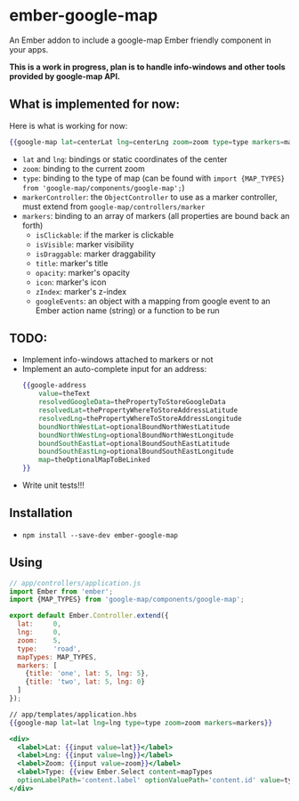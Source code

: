 # ember-google-map

An Ember addon to include a google-map Ember friendly component in your apps.

**This is a work in progress, plan is to handle info-windows and other tools provided by google-map API.**

## What is implemented for now:

Here is what is working for now:
    
```handlebars
{{google-map lat=centerLat lng=centerLng zoom=zoom type=type markers=markersArray}}
```

* `lat` and `lng`: bindings or static coordinates of the center
* `zoom`: binding to the current zoom
* `type`: binding to the type of map (can be found with `import {MAP_TYPES} from 'google-map/components/google-map';`)
* `markerController`: the `ObjectController` to use as a marker controller, must extend from `google-map/controllers/marker`
* `markers`: binding to an array of markers (all properties are bound back an forth)
    * `isClickable`: if the marker is clickable
    * `isVisible`:  marker visibility
    * `isDraggable`: marker draggability
    * `title`: marker's title
    * `opacity`: marker's opacity
    * `icon`: marker's icon
    * `zIndex`: marker's z-index
    * `googleEvents`: an object with a mapping from google event to an Ember action name (string) or a function to be run

## TODO:

* Implement info-windows attached to markers or not
* Implement an auto-complete input for an address:
    ```handlebars
    {{google-address
        value=theText
        resolvedGoogleData=thePropertyToStoreGoogleData
        resolvedLat=thePropertyWhereToStoreAddressLatitude
        resolvedLng=thePropertyWhereToStoreAddressLongitude
        boundNorthWestLat=optionalBoundNorthWestLatitude
        boundNorthWestLng=optionalBoundNorthWestLongitude
        boundSouthEastLat=optionalBoundSouthEastLatitude
        boundSouthEastLng=optionalBoundSouthEastLongitude
        map=theOptionalMapToBeLinked
    }}
    ```
* Write unit tests!!!


## Installation

* `npm install --save-dev ember-google-map`

## Using

```js
// app/controllers/application.js
import Ember from 'ember';
import {MAP_TYPES} from 'google-map/components/google-map';

export default Ember.Controller.extend({
  lat:     0,
  lng:     0,
  zoom:    5,
  type:    'road',
  mapTypes: MAP_TYPES,
  markers: [
    {title: 'one', lat: 5, lng: 5},
    {title: 'two', lat: 5, lng: 0}
  ]
});
```

```handlebars
// app/templates/application.hbs
{{google-map lat=lat lng=lng type=type zoom=zoom markers=markers}}

<div>
  <label>Lat: {{input value=lat}}</label>
  <label>Lng: {{input value=lng}}</label>
  <label>Zoom: {{input value=zoom}}</label>
  <label>Type: {{view Ember.Select content=mapTypes
  optionLabelPath='content.label' optionValuePath='content.id' value=type}}</label>
</div>
```
